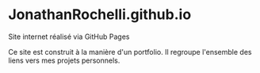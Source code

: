 # JonathanRochelli.github.io
Site internet réalisé via GitHub Pages

Ce site est construit à la manière d'un portfolio. Il regroupe l'ensemble des liens vers mes projets personnels.
